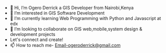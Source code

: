 - 👋 Hi, I’m Ogero Derrick a GIS Developer from Nairobi,Kenya 
- 👀 I’m interested in GIS Software Development 
- 🌱 I’m currently learning Web Programming with Python and Javascript at edx
- 💞️ I’m looking to collaborate on GIS web,mobile,system design & development projects
- Let's connect and create!
- 📫 How to reach me- Email-ogeroderrick@gmail.com 

<!---
derryk1/derryk1 is a ✨ special ✨ repository because its `README.md` (this file) appears on your GitHub profile.
You can click the Preview link to take a look at your changes.
--->

